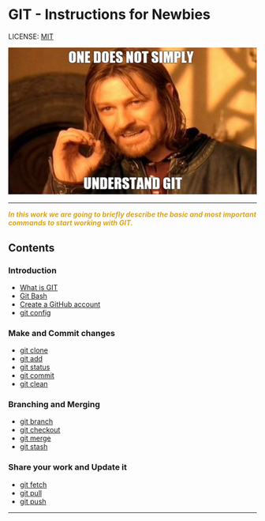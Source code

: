 # GIT - Instructions for Newbies 

LICENSE: [MIT](./license.md)

![](/assets/boromir_meme.jpg)

---

***<span style="color:goldenrod;"> In this work we are going to briefly describe the basic and most important commands to start working with GIT. </span>***


## Contents

### Introduction

- [What is GIT][0.1]
- [Git Bash][0.2]
- [Create a GitHub account][0.3]
- [git config][0.4]

[0.1]: ./Contents/0_Introduction/0.1_what_is_GIT.md
[0.2]: ./Contents/0_Introduction/0.2_Git_Bash.md
[0.3]: ./Contents/0_Introduction/0.3_GitHub.md
[0.4]: ./Contents/0_Introduction/0.4_config.md

### Make and Commit changes 

- [git clone][1.1]
- [git add][1.2]
- [git status][1.3]
- [git commit][1.4]
- [git clean][1.5]

[1.1]: ./Contents/1_Make_commit_changes/1.1_clone.md
[1.2]: ./Contents/1_Make_commit_changes/1.2_add.md
[1.3]: ./Contents/1_Make_commit_changes/1.3_status.md
[1.4]: ./Contents/1_Make_commit_changes/1.4_commit.md
[1.5]: ./Contents/1_Make_commit_changes/1.5_clean.md

### Branching and Merging

- [git branch][2.1]
- [git checkout][2.2]
- [git merge][2.3]
- [git stash][2.4]

[2.1]: ./Contents/2_Branching_Merging/2.1_branch.md
[2.2]: ./Contents/2_Branching_Merging/2.2_checkout.md
[2.3]: ./Contents/2_Branching_Merging/2.3_merge.md
[2.4]: ./Contents/2_Branching_Merging/2.4_stash.md

### Share your work and Update it

- [git fetch][3.1]
- [git pull][3.2]
- [git push][3.3]

[3.1]: ./Contents/3_Share_Update/3.1_fetch.md
[3.2]: ./Contents/3_Share_Update/3.2_pull.md
[3.3]: ./Contents/3_Share_Update/3.3_push.md

---